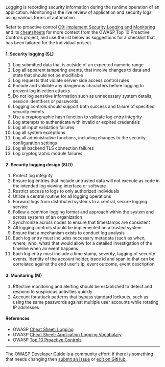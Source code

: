 Logging is recording security information during the runtime operation of an application.
Monitoring is the live review of application and security logs using various forms of automation.

Refer to proactive control [C9: Implement Security Logging and Monitoring][control9]
and its [cheatsheets][csproactive-c9] for more context from the OWASP Top 10 Proactive Controls project,
and use the list below as suggestions for a checklist that has been tailored for the individual project.

#### 1. Security logging (SL)

1. Log submitted data that is outside of an expected numeric range
2. Log all apparent tampering events, that involve changes to data and state that should not be modifiable
3. Log requests that violate server-side access control rules
4. Encode and validate any dangerous characters before logging to prevent log injection attacks
5. Do not log sensitive information such as unnecessary system details, session identifiers or passwords
6. Logging controls should support both success and failure of specified security events
7. Use a cryptographic hash function to validate log entry integrity
8. Log attempts to authenticate with invalid or expired credentials
9. Log all input validation failures
10. Log all system exceptions
11. Log all administrative functions, including changes to the security configuration settings
12. Log all backend TLS connection failures
13. Log cryptographic module failures

#### 2. Security logging design (SLD)

1. Protect log integrity
2. Ensure log entries that include untrusted data will not execute as code in the intended log viewing interface or software
3. Restrict access to logs to only authorized individuals
4. Utilize a central routine for all logging operations
5. Forward logs from distributed systems to a central, secure logging service
6. Follow a common logging format and approach within the system and across systems of an organization
7. Synchronize across nodes to ensure that timestamps are consistent
8. All logging controls should be implemented on a trusted system
9. Ensure that a mechanism exists to conduct log analysis
10. Each log entry must includes necessary metadata (such as when, where, who, what) that would allow for a detailed
  investigation of the timeline when an event happens
11. Each log entry must include a time stamp, severity, tagging of security events,
  identity of the account holder, trace id and span id that can be correlated against the end user's ip, event outcome,
  event description

#### 3. Monitoring (M)

1. Effective monitoring and alerting should be established to detect and respond to suspicious activities quickly
2. Account for attack patterns that bypass standard lockouts, such as using the same passwords against multiple user accounts
   while rotating IP addresses

#### References

* OWASP [Cheat Sheet: Logging][cslogging]
* OWASP [Cheat Sheet: Application Logging Vocabulary][csvocabulary]
* OWASP [Top 10 Proactive Controls][proactive10]

----

The OWASP Developer Guide is a community effort; if there is something that needs changing
then [submit an issue][issue060209] or [edit on GitHub][edit060209].

[csproactive-c9]: https://cheatsheetseries.owasp.org/IndexProactiveControls.html#c9-implement-security-logging-and-monitoring
[control9]: https://top10proactive.owasp.org/the-top-10/c9-security-logging-and-monitoring/
[cslogging]: https://cheatsheetseries.owasp.org/cheatsheets/Logging_Cheat_Sheet
[csvocabulary]: https://cheatsheetseries.owasp.org/cheatsheets/Logging_Vocabulary_Cheat_Sheet
[edit060209]: https://github.com/OWASP/DevGuide/blob/main/docs/en/04-design/02-web-app-checklist/09-logging-monitoring.md
[issue060209]: https://github.com/OWASP/DevGuide/issues/new?labels=enhancement&template=request.md&title=Update:%2004-design/02-web-app-checklist/09-logging-monitoring
[proactive10]: https://top10proactive.owasp.org/
